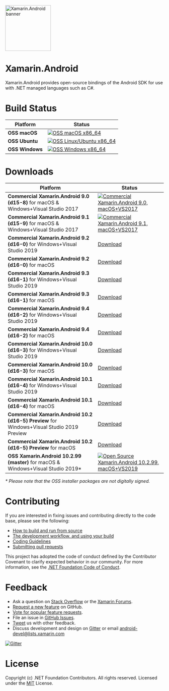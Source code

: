 <img src="Documentation/images/banner.png" alt="Xamarin.Android banner" height="145" >

Xamarin.Android
===============

Xamarin.Android provides open-source bindings of the Android SDK for use with
.NET managed languages such as C#.

# Build Status

| Platform              | Status |
|-----------------------|--------|
| **OSS macOS**         | [![OSS macOS x86_64][oss-macOS-x86_64-icon]][oss-macOS-x86_64-status] |
| **OSS Ubuntu**        | [![OSS Linux/Ubuntu x86_64][oss-ubuntu-x86_64-icon]][oss-ubuntu-x86_64-status] |
| **OSS Windows**       | [![OSS Windows x86_64][oss-windows-x86_64-icon]][oss-windows-x86_64-status] |

[oss-macOS-x86_64-icon]: https://jenkins.mono-project.com/view/Xamarin.Android/job/xamarin-android/badge/icon
[oss-macOS-x86_64-status]: https://jenkins.mono-project.com/view/Xamarin.Android/job/xamarin-android/
[oss-ubuntu-x86_64-icon]: https://dev.azure.com/xamarin/public/_apis/build/status/Xamarin.Android-OSS?branchName=master
[oss-ubuntu-x86_64-status]: https://dev.azure.com/xamarin/public/_build/latest?definitionId=48
[oss-windows-x86_64-icon]: https://devdiv.visualstudio.com/_apis/public/build/definitions/0bdbc590-a062-4c3f-b0f6-9383f67865ee/7212/badge
[oss-windows-x86_64-status]: https://devdiv.visualstudio.com/DevDiv/Default/_build/index?definitionId=7212

# Downloads

| Platform        | Status |
|-----------------|--------|
| **Commercial Xamarin.Android 9.0 (d15-8)** for macOS &amp; Windows+Visual Studio 2017       | [![Commercial Xamarin.Android 9.0, macOS+VS2017][commercial-d15-8-macOS-x86_64-icon]][commercial-d15-8-macOS-x86_64-status] |
| **Commercial Xamarin.Android 9.1 (d15-9)** for macOS &amp; Windows+Visual Studio 2017       | [![Commercial Xamarin.Android 9.1, macOS+VS2017][commercial-d15-9-macOS-x86_64-icon]][commercial-d15-9-macOS-x86_64-status] |
| **Commercial Xamarin.Android 9.2 (d16-0)** for Windows+Visual Studio 2019                   | [Download][commercial-d16-0-Windows-x86_64] |
| **Commercial Xamarin.Android 9.2 (d16-0)** for macOS                                        | [Download][commercial-d16-0-macOS-x86_64]   |
| **Commercial Xamarin.Android 9.3 (d16-1)** for Windows+Visual Studio 2019                   | [Download][commercial-d16-1-Windows-x86_64] |
| **Commercial Xamarin.Android 9.3 (d16-1)** for macOS                                        | [Download][commercial-d16-1-macOS-x86_64]   |
| **Commercial Xamarin.Android 9.4 (d16-2)** for Windows+Visual Studio 2019                   | [Download][commercial-d16-2-Windows-x86_64] |
| **Commercial Xamarin.Android 9.4 (d16-2)** for macOS                                        | [Download][commercial-d16-2-macOS-x86_64]   |
| **Commercial Xamarin.Android 10.0 (d16-3)** for Windows+Visual Studio 2019                  | [Download][commercial-d16-3-Windows-x86_64] |
| **Commercial Xamarin.Android 10.0 (d16-3)** for macOS                                       | [Download][commercial-d16-3-macOS-x86_64]   |
| **Commercial Xamarin.Android 10.1 (d16-4)** for Windows+Visual Studio 2019                  | [Download][commercial-d16-4-Windows-x86_64] |
| **Commercial Xamarin.Android 10.1 (d16-4)** for macOS                                       | [Download][commercial-d16-4-macOS-x86_64]   |
| **Commercial Xamarin.Android 10.2 (d16-5) Preview** for Windows+Visual Studio 2019 Preview  | [Download][commercial-d16-5-Windows-x86_64] |
| **Commercial Xamarin.Android 10.2 (d16-5) Preview** for macOS                               | [Download][commercial-d16-5-macOS-x86_64]   |
| **OSS Xamarin.Android 10.2.99 (master)** for macOS &amp; Windows+Visual Studio 2019\*       | [![Open Source Xamarin.Android 10.2.99, macOS+VS2019][oss-master-macOS-x86_64-icon]][oss-master-macOS-x86_64-artifacts] |

*\* Please note that the OSS installer packages are not digitally signed.*

[commercial-d15-8-macOS-x86_64-icon]:     https://jenkins.mono-project.com/view/Xamarin.Android/job/xamarin-android-builds-d15-8/badge/icon
[commercial-d15-8-macOS-x86_64-status]:   https://jenkins.mono-project.com/view/Xamarin.Android/job/xamarin-android-builds-d15-8/
[commercial-d15-9-macOS-x86_64-icon]:     https://jenkins.mono-project.com/view/Xamarin.Android/job/xamarin-android-builds-d15-9/badge/icon
[commercial-d15-9-macOS-x86_64-status]:   https://jenkins.mono-project.com/view/Xamarin.Android/job/xamarin-android-builds-d15-9/
[commercial-d16-0-Windows-x86_64]:        https://aka.ms/xamarin-android-commercial-d16-0-windows
[commercial-d16-0-macOS-x86_64]:          https://aka.ms/xamarin-android-commercial-d16-0-macos
[commercial-d16-1-Windows-x86_64]:        https://aka.ms/xamarin-android-commercial-d16-1-windows
[commercial-d16-1-macOS-x86_64]:          https://aka.ms/xamarin-android-commercial-d16-1-macos
[commercial-d16-2-Windows-x86_64]:        https://aka.ms/xamarin-android-commercial-d16-2-windows
[commercial-d16-2-macOS-x86_64]:          https://aka.ms/xamarin-android-commercial-d16-2-macos
[commercial-d16-3-Windows-x86_64]:        https://aka.ms/xamarin-android-commercial-d16-3-windows
[commercial-d16-3-macOS-x86_64]:          https://aka.ms/xamarin-android-commercial-d16-3-macos
[commercial-d16-4-Windows-x86_64]:        https://aka.ms/xamarin-android-commercial-d16-4-windows
[commercial-d16-4-macOS-x86_64]:          https://aka.ms/xamarin-android-commercial-d16-4-macos
[commercial-d16-5-Windows-x86_64]:        https://aka.ms/xamarin-android-commercial-d16-5-windows
[commercial-d16-5-macOS-x86_64]:          https://aka.ms/xamarin-android-commercial-d16-5-macos
[oss-master-macOS-x86_64-icon]:           https://jenkins.mono-project.com/view/Xamarin.Android/job/xamarin-android/lastSuccessfulBuild/badge/icon
[oss-master-macOS-x86_64-artifacts]:      https://jenkins.mono-project.com/view/Xamarin.Android/job/xamarin-android/lastSuccessfulBuild/Azure

# Contributing

If you are interested in fixing issues and contributing directly to the code base, please see the following:

  - [How to build and run from source](Documentation/README.md#building-from-source)
  - [The development workflow, and using your build](Documentation/README.md#development-workflow)
  - [Coding Guidelines](http://www.mono-project.com/community/contributing/coding-guidelines/)
  - [Submitting pull requests](https://github.com/xamarin/xamarin-android/wiki/Submitting-Bugs,-Feature-Requests,-and-Pull-Requests#pull-requests)

This project has adopted the code of conduct defined by the Contributor Covenant
to clarify expected behavior in our community. For more information, see the
[.NET Foundation Code of Conduct](http://www.dotnetfoundation.org/code-of-conduct).

# Feedback

  - Ask a question on [Stack Overflow](https://stackoverflow.com/questions/tagged/xamarin.android) or the [Xamarin Forums](https://forums.xamarin.com/categories/android).
  - [Request a new feature](https://github.com/xamarin/xamarin-android/wiki/Submitting-Bugs,-Feature-Requests,-and-Pull-Requests) on GitHub.
  - [Vote for popular feature requests](https://github.com/xamarin/xamarin-android/issues?utf8=%E2%9C%93&q=is%3Aissue+is%3Aopen+label%3Aenhancement+sort%3Areactions-%2B1-desc).
  - File an issue in [GitHub Issues](https://github.com/xamarin/xamarin-android/issues/new).
  - [Tweet](https://twitter.com/xamarinhq) us with other feedback.
  - Discuss development and design on [Gitter](https://gitter.im/xamarin/xamarin-android) or email [android-devel@lists.xamarin.com](android-devel@lists.xamarin.com) 

[![Gitter](https://badges.gitter.im/Join%20Chat.svg)](https://gitter.im/xamarin/xamarin-android?utm_source=badge&utm_medium=badge&utm_campaign=pr-badge&utm_content=badge)

# License

Copyright (c) .NET Foundation Contributors. All rights reserved.
Licensed under the [MIT](LICENSE) License.
